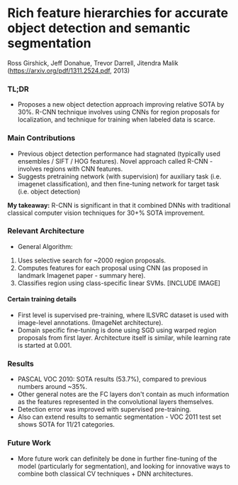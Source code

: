 # Rich feature hierarchies for accurate object detection and semantic segmentation

Ross Girshick, Jeff Donahue, Trevor Darrell, Jitendra Malik
(https://arxiv.org/pdf/1311.2524.pdf, 2013)

### TL;DR
- Proposes a new object detection approach improving relative SOTA by 30%. R-CNN technique involves using CNNs for region proposals for localization, and technique for training when labeled data is scarce.

### Main Contributions
- Previous object detection performance had stagnated (typically used ensembles / SIFT / HOG features). Novel approach called R-CNN - involves regions with CNN features.
- Suggests pretraining network (with supervision) for auxiliary task (i.e. imagenet classification), and then fine-tuning network for target task (i.e. object detection)

**My takeaway:** R-CNN is significant in that it combined DNNs with traditional classical computer vision techniques for 30+% SOTA improvement.

### Relevant Architecture
- General Algorithm:
1) Uses selective search for ~2000 region proposals.
2) Computes features for each proposal using CNN (as proposed in landmark Imagenet paper - summary here).
3) Classifies region using class-specific linear SVMs.
[INCLUDE IMAGE]

#### Certain training details
- First level is supervised pre-training, where ILSVRC dataset is used with image-level annotations. (ImageNet architecture).
- Domain specific fine-tuning is done using SGD using warped region proposals from first layer. Architecture itself is similar, while learning rate is started at 0.001.

### Results
- PASCAL VOC 2010: SOTA results (53.7%), compared to previous numbers around ~35%.
- Other general notes are the FC layers don't contain as much information as the features represented in the convolutional layers themselves.
- Detection error was improved with supervised pre-training.
- Also can extend results to semantic segmentation - VOC 2011 test set shows SOTA for 11/21 categories.

### Future Work
- More future work can definitely be done in further fine-tuning of the model (particularly for segmentation), and looking for innovative ways to combine both classical CV techniques + DNN architectures.
